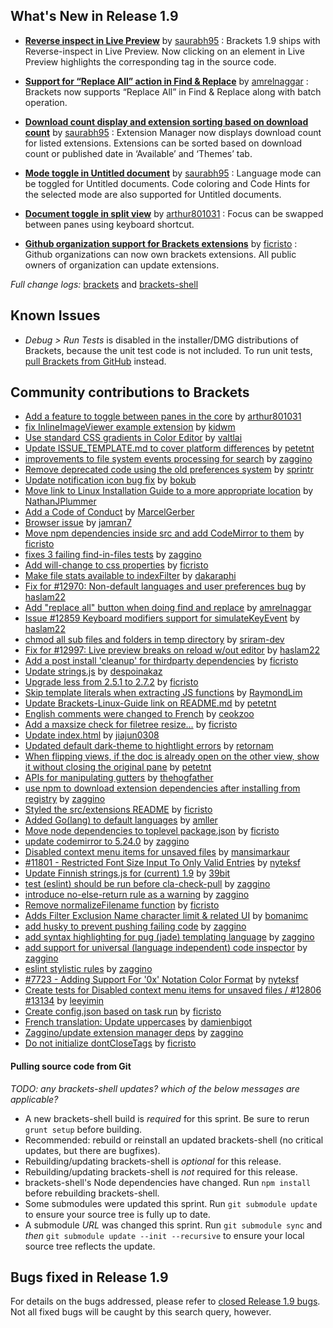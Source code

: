 What's New in Release 1.9
-------------------------

*  **[Reverse inspect in Live Preview](https://github.com/adobe/brackets/pull/13044)** by [saurabh95](https://github.com/saurabh95) : 
    Brackets 1.9 ships with Reverse-inspect in Live Preview. Now clicking on an element in Live Preview highlights the corresponding tag in the source code.

*  **[Support for “Replace All” action in Find & Replace](https://github.com/adobe/brackets/pull/12988)** by [amrelnaggar](https://github.com/amrelnaggar) : 
    Brackets now supports “Replace All” in Find & Replace along with batch operation.

*  **[Download count display and extension sorting based on download count](https://github.com/adobe/brackets/pull/13080)** by [saurabh95](https://github.com/saurabh95) : 
   Extension Manager now displays download count for listed extensions. Extensions can be sorted based on download count or published date in ‘Available’ and ‘Themes’ tab.

*  **[Mode toggle in Untitled document](https://github.com/adobe/brackets/pull/13086)** by [saurabh95](https://github.com/saurabh95) : 
    Language mode can be toggled for Untitled documents. Code coloring and Code Hints for the selected mode are also supported for Untitled documents.

*  **[Document toggle in split view](https://github.com/adobe/brackets/pull/12853)** by [arthur801031](https://github.com/arthur801031) : 
    Focus can be swapped between panes using keyboard shortcut.

*  **[Github organization support for Brackets extensions](https://github.com/adobe/brackets-registry/pull/70)** by [ficristo](https://github.com/ficristo) : 
    Github organizations can now own brackets extensions. All public owners of organization can update extensions.


_Full change logs:_ [brackets](https://github.com/adobe/brackets/compare/release-1.8...release-1.9#commits_bucket) and [brackets-shell](https://github.com/adobe/brackets-shell/compare/release-1.8...release-1.9#commits_bucket)



Known Issues
------------
* _Debug > Run Tests_ is disabled in the installer/DMG distributions of Brackets, because the unit test code is not included. To run unit tests, [pull Brackets from GitHub](https://github.com/adobe/brackets/wiki/How-to-Hack-on-Brackets#wiki-getcode) instead.


Community contributions to Brackets
-----------------------------------
* [Add a feature to toggle between panes in the core](https://github.com/adobe/brackets/pull/12853) by [arthur801031](https://github.com/arthur801031)
* [fix InlineImageViewer example extension](https://github.com/adobe/brackets/pull/9191) by [kidwm](https://github.com/kidwm)
* [Use standard CSS gradients in Color Editor](https://github.com/adobe/brackets/pull/12861) by [valtlai](https://github.com/valtlai)
* [Update ISSUE_TEMPLATE.md to cover platform differences](https://github.com/adobe/brackets/pull/12866) by [petetnt](https://github.com/petetnt)
* [improvements to file system events processing for search](https://github.com/adobe/brackets/pull/12885) by [zaggino](https://github.com/zaggino)
* [Remove deprecated code using the old preferences system](https://github.com/adobe/brackets/pull/12720) by [sprintr](https://github.com/sprintr)
* [Update notification icon bug fix](https://github.com/adobe/brackets/pull/12921) by [bokub](https://github.com/bokub)
* [Move link to Linux Installation Guide to a more appropriate location](https://github.com/adobe/brackets/pull/12950) by [NathanJPlummer](https://github.com/NathanJPlummer)
* [Add a Code of Conduct](https://github.com/adobe/brackets/pull/12751) by [MarcelGerber](https://github.com/MarcelGerber)
* [Browser issue](https://github.com/adobe/brackets/pull/12946) by [jamran7](https://github.com/jamran7)
* [Move npm dependencies inside src and add CodeMirror to them](https://github.com/adobe/brackets/pull/12972) by [ficristo](https://github.com/ficristo)
* [fixes 3 failing find-in-files tests](https://github.com/adobe/brackets/pull/12973) by [zaggino](https://github.com/zaggino)
* [Add will-change to css properties](https://github.com/adobe/brackets/pull/12982) by [ficristo](https://github.com/ficristo)
* [Make file stats available to indexFilter](https://github.com/adobe/brackets/pull/12445) by [dakaraphi](https://github.com/dakaraphi)
* [Fix for #12970: Non-default languages and user preferences bug](https://github.com/adobe/brackets/pull/12979) by [haslam22](https://github.com/haslam22)
* [Add "replace all" button when doing find and replace](https://github.com/adobe/brackets/pull/12988) by [amrelnaggar](https://github.com/amrelnaggar)
* [Issue #12859 Keyboard modifiers support for simulateKeyEvent](https://github.com/adobe/brackets/pull/12863) by [haslam22](https://github.com/haslam22)
* [chmod all sub files and folders in temp directory](https://github.com/adobe/brackets/pull/13023) by [sriram-dev](https://github.com/sriram-dev)
* [Fix for #12997: Live preview breaks on reload w/out editor](https://github.com/adobe/brackets/pull/13017) by [haslam22](https://github.com/haslam22)
* [Add a post install 'cleanup' for thirdparty dependencies](https://github.com/adobe/brackets/pull/13020) by [ficristo](https://github.com/ficristo)
* [Update strings.js](https://github.com/adobe/brackets/pull/13028) by [despoinakaz](https://github.com/despoinakaz)
* [Upgrade less from 2.5.1 to 2.7.2](https://github.com/adobe/brackets/pull/13019) by [ficristo](https://github.com/ficristo)
* [Skip template literals when extracting JS functions](https://github.com/adobe/brackets/pull/13038) by [RaymondLim](https://github.com/RaymondLim)
* [Update Brackets-Linux-Guide link on README.md](https://github.com/adobe/brackets/pull/13043) by [petetnt](https://github.com/petetnt)
* [English comments were changed to French](https://github.com/adobe/brackets/pull/12905) by [ceokzoo](https://github.com/ceokzoo)
* [Add a maxsize check for filetree resize…](https://github.com/adobe/brackets/pull/13026) by [ficristo](https://github.com/ficristo)
* [Update index.html](https://github.com/adobe/brackets/pull/13055) by [jiajun0308](https://github.com/jiajun0308)
* [Updated default dark-theme to hightlight errors](https://github.com/adobe/brackets/pull/13068) by [retornam](https://github.com/retornam)
* [When flipping views, if the doc is already open on the other view, show it without closing the original pane](https://github.com/adobe/brackets/pull/12248) by [petetnt](https://github.com/petetnt)
* [APIs for manipulating gutters](https://github.com/adobe/brackets/pull/12742) by [thehogfather](https://github.com/thehogfather)
* [use npm to download extension dependencies after installing from registry](https://github.com/adobe/brackets/pull/10602) by [zaggino](https://github.com/zaggino)
* [Styled the src/extensions README](https://github.com/adobe/brackets/pull/13113) by [ficristo](https://github.com/ficristo)
* [Added Go(lang) to default languages](https://github.com/adobe/brackets/pull/13114) by [amller](https://github.com/amller)
* [Move node dependencies to toplevel package.json](https://github.com/adobe/brackets/pull/13128) by [ficristo](https://github.com/ficristo)
* [update codemirror to 5.24.0](https://github.com/adobe/brackets/pull/13116) by [zaggino](https://github.com/zaggino)
* [Disabled context menu items for unsaved files](https://github.com/adobe/brackets/pull/12806) by [mansimarkaur](https://github.com/mansimarkaur)
* [#11801 - Restricted Font Size Input To Only Valid Entries](https://github.com/adobe/brackets/pull/13123) by [nyteksf](https://github.com/nyteksf)
* [Update Finnish strings.js for (current) 1.9](https://github.com/adobe/brackets/pull/13143) by [39bit](https://github.com/39bit)
* [test (eslint) should be run before cla-check-pull](https://github.com/adobe/brackets/pull/13148) by [zaggino](https://github.com/zaggino)
* [introduce no-else-return rule as a warning](https://github.com/adobe/brackets/pull/13129) by [zaggino](https://github.com/zaggino)
* [Remove normalizeFilename function](https://github.com/adobe/brackets/pull/13147) by [ficristo](https://github.com/ficristo)
* [Adds Filter Exclusion Name character limit & related UI](https://github.com/adobe/brackets/pull/13155) by [bomanimc](https://github.com/bomanimc)
* [add husky to prevent pushing failing code](https://github.com/adobe/brackets/pull/13151) by [zaggino](https://github.com/zaggino)
* [add syntax highlighting for pug (jade) templating language](https://github.com/adobe/brackets/pull/13131) by [zaggino](https://github.com/zaggino)
* [add support for universal (language independent) code inspector](https://github.com/adobe/brackets/pull/13153) by [zaggino](https://github.com/zaggino)
* [eslint stylistic rules](https://github.com/adobe/brackets/pull/13177) by [zaggino](https://github.com/zaggino)
* [#7723 - Adding Support For '0x' Notation Color Format](https://github.com/adobe/brackets/pull/13154) by [nyteksf](https://github.com/nyteksf)
* [Create tests for Disabled context menu items for unsaved files / #12806 #13134](https://github.com/adobe/brackets/pull/13178) by [leeyimin](https://github.com/leeyimin)
* [Create config.json based on task run](https://github.com/adobe/brackets/pull/12778) by [ficristo](https://github.com/ficristo)
* [French translation: Update uppercases](https://github.com/adobe/brackets/pull/12420) by [damienbigot](https://github.com/damienbigot)
* [Zaggino/update extension manager deps](https://github.com/adobe/brackets/pull/12933) by [zaggino](https://github.com/zaggino)
* [Do not initialize dontCloseTags](https://github.com/adobe/brackets/pull/13183) by [ficristo](https://github.com/ficristo)


#### Pulling source code from Git
_TODO: any brackets-shell updates? which of the below messages are applicable?_

* A new brackets-shell build is _required_ for this sprint. Be sure to rerun `grunt setup` before building.
* Recommended: rebuild or reinstall an updated brackets-shell (no critical updates, but there are bugfixes).
* Rebuilding/updating brackets-shell is _optional_ for this release.
* Rebuilding/updating brackets-shell is _not_ required for this release.
* brackets-shell's Node dependencies have changed. Run `npm install` before rebuilding brackets-shell.
* Some submodules were updated this sprint. Run `git submodule update` to ensure your source tree is fully up to date.
* A submodule _URL_ was changed this sprint. Run `git submodule sync` and _then_ `git submodule update --init --recursive` to ensure your local source tree reflects the update.


Bugs fixed in Release 1.9
-------------------------
For details on the bugs addressed, please refer to [closed Release 1.9 bugs](https://github.com/adobe/brackets/issues?q=is%3Aclosed+milestone%3A%22Release+1.9%22). Not all fixed bugs will be caught by this search query, however.